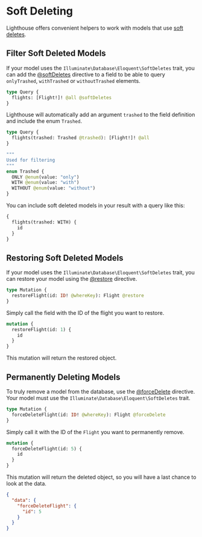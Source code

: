 # Soft Deleting

Lighthouse offers convenient helpers to work with models that use [soft deletes](https://laravel.com/docs/eloquent#soft-deleting).

## Filter Soft Deleted Models

If your model uses the `Illuminate\Database\Eloquent\SoftDeletes` trait,
you can add the [@softDeletes](../api-reference/directives.md#softdeletes) directive to a field
to be able to query `onlyTrashed`, `withTrashed` or `withoutTrashed` elements.

```graphql
type Query {
  flights: [Flight!]! @all @softDeletes
}
```

Lighthouse will automatically add an argument `trashed` to the field definition
and include the enum `Trashed`.

```graphql
type Query {
  flights(trashed: Trashed @trashed): [Flight!]! @all
}

"""
Used for filtering
"""
enum Trashed {
  ONLY @enum(value: "only")
  WITH @enum(value: "with")
  WITHOUT @enum(value: "without")
}
```

You can include soft deleted models in your result with a query like this:

```graphql
{
  flights(trashed: WITH) {
    id
  }
}
```

## Restoring Soft Deleted Models

If your model uses the `Illuminate\Database\Eloquent\SoftDeletes` trait,
you can restore your model using the [@restore](../api-reference/directives.md#restore) directive.

```graphql
type Mutation {
  restoreFlight(id: ID! @whereKey): Flight @restore
}
```

Simply call the field with the ID of the flight you want to restore.

```graphql
mutation {
  restoreFlight(id: 1) {
    id
  }
}
```

This mutation will return the restored object.

## Permanently Deleting Models

To truly remove a model from the database,
use the [@forceDelete](../api-reference/directives.md#forcedelete) directive.
Your model must use the `Illuminate\Database\Eloquent\SoftDeletes` trait.

```graphql
type Mutation {
  forceDeleteFlight(id: ID! @whereKey): Flight @forceDelete
}
```

Simply call it with the ID of the `Flight` you want to permanently remove.

```graphql
mutation {
  forceDeleteFlight(id: 5) {
    id
  }
}
```

This mutation will return the deleted object, so you will have a last chance to look at the data.

```json
{
  "data": {
    "forceDeleteFlight": {
      "id": 5
    }
  }
}
```
